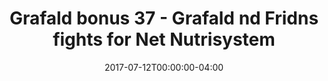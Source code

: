 ---
title: "Grafald bonus 37 - Grafald nd Fridns fights for Net Nutrisystem"
type: "image"
date: 2017-07-12T00:00:00-04:00
draft: false
categories: ["Projects"]
image_path: "../img/2017/bonus_37.png"
alt_text: ""
---